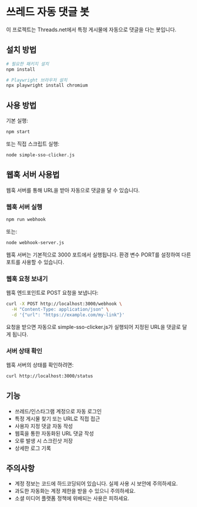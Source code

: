 # 쓰레드 자동 댓글 봇

이 프로젝트는 Threads.net에서 특정 게시물에 자동으로 댓글을 다는 봇입니다.

## 설치 방법

```bash
# 필요한 패키지 설치
npm install

# Playwright 브라우저 설치
npx playwright install chromium
```

## 사용 방법

기본 실행:

```bash
npm start
```

또는 직접 스크립트 실행:

```bash
node simple-sso-clicker.js
```

## 웹훅 서버 사용법

웹훅 서버를 통해 URL을 받아 자동으로 댓글을 달 수 있습니다.

### 웹훅 서버 실행

```bash
npm run webhook
```

또는:

```bash
node webhook-server.js
```

웹훅 서버는 기본적으로 3000 포트에서 실행됩니다. 환경 변수 PORT를 설정하여 다른 포트를 사용할 수 있습니다.

### 웹훅 요청 보내기

웹훅 엔드포인트로 POST 요청을 보냅니다:

```bash
curl -X POST http://localhost:3000/webhook \
  -H "Content-Type: application/json" \
  -d '{"url": "https://example.com/my-link"}'
```

요청을 받으면 자동으로 simple-sso-clicker.js가 실행되어 지정된 URL을 댓글로 달게 됩니다.

### 서버 상태 확인

웹훅 서버의 상태를 확인하려면:

```bash
curl http://localhost:3000/status
```

## 기능

- 쓰레드/인스타그램 계정으로 자동 로그인
- 특정 게시물 찾기 또는 URL로 직접 접근
- 사용자 지정 댓글 자동 작성
- 웹훅을 통한 자동화된 URL 댓글 작성
- 오류 발생 시 스크린샷 저장
- 상세한 로그 기록

## 주의사항

- 계정 정보는 코드에 하드코딩되어 있습니다. 실제 사용 시 보안에 주의하세요.
- 과도한 자동화는 계정 제한을 받을 수 있으니 주의하세요.
- 소셜 미디어 플랫폼 정책에 위배되는 사용은 피하세요.
